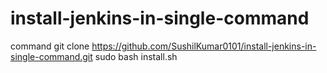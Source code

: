 # install-jenkins-in-single-command
command
git clone https://github.com/SushilKumar0101/install-jenkins-in-single-command.git
sudo bash install.sh
